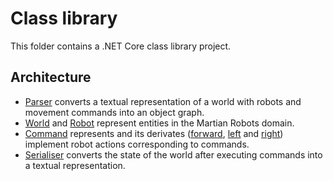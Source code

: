 # Class library

This folder contains a .NET Core class library project.

## Architecture

- [Parser](https://github.com/langsamu/MartianRobots/blob/master/MartianRobots/Parser.cs) converts a textual representation of a world with robots and movement commands into an object graph.
- [World](https://github.com/langsamu/MartianRobots/blob/master/MartianRobots/World.cs) and [Robot](https://github.com/langsamu/MartianRobots/blob/master/MartianRobots/Robot.cs) represent entities in the Martian Robots domain.
- [Command](https://github.com/langsamu/MartianRobots/blob/master/MartianRobots/Command.cs) represents and its derivates ([forward](https://github.com/langsamu/MartianRobots/blob/master/MartianRobots/ForwardCommand.cs), [left](https://github.com/langsamu/MartianRobots/blob/master/MartianRobots/LeftCommand.cs) and [right](https://github.com/langsamu/MartianRobots/blob/master/MartianRobots/RightCommand.cs)) implement robot actions corresponding to commands.
- [Serialiser](https://github.com/langsamu/MartianRobots/blob/master/MartianRobots/Serialiser.cs) converts the state of the world after executing commands into a textual representation.